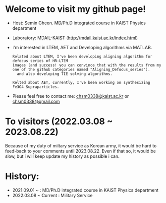# Welcome to visit my github page!

- Host: Semin Cheon. MD/Ph.D integrated course in KAIST Physics department 
- Laboratory: MDAIL-KAIST (http://mdail.kaist.ac.kr/index.html)
- I'm interested in LTEM, AET and Developing algorithms via MATLAB.

      Related about LTEM, I've been developing aligning algorithm for defocus series of HR-LTEM 
      images (and success! you can convince that with the results from my one of the github categories named "Aligning_Defocus_series").
        and also developing TIE solving algorithms.
        
      Relted about AET, currently, I've been working on synthesizing Fe3O4 Supraparticles.

- Please feel free to contact me: chsm0338@kaist.ac.kr
                                          or
                                  chsm0338@gmail.com

# To visitors (2022.03.08 ~ 2023.08.22)
Because of my duty of miltary service as Korean army, it would be hard to feed-back to your comments until 2023.08.22.
Even if that so, it would be slow, but i will keep update my history as possible i can.


# History:
- 2021.09.01 ~ : MD/Ph.D integrated course in KAIST Physics department 
- 2022.03.08 ~ Current : Military Service
